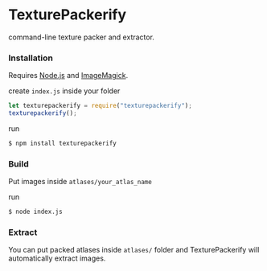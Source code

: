 # TexturePackerify
command-line texture packer and extractor.

### Installation

Requires [Node.js](https://nodejs.org/) and [ImageMagick](https://www.imagemagick.org/).

create `index.js` inside your folder

```javascript
let texturepackerify = require("texturepackerify");
texturepackerify();
```
run
```sh
$ npm install texturepackerify
```

### Build
Put images inside `atlases/your_atlas_name`

run
```sh
$ node index.js
```

### Extract
You can put packed atlases inside `atlases/` folder and TexturePackerify will automatically extract images.
